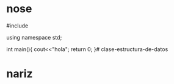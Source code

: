 # nose
#include <iostream>

using namespace std;

int main(){
    cout<<"hola";
    return 0;
}# clase-estructura-de-datos
# nariz
